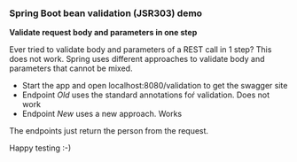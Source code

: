 ### Spring Boot bean validation (JSR303) demo ###
<b>Validate request body and parameters in one step</b>

Ever tried to validate body and parameters of a REST call in 1 step? This does not work.
Spring uses different approaches to validate body and parameters that cannot be mixed.

* Start the app and open localhost:8080/validation to get the swagger site
* Endpoint <i>Old</i> uses the standard annotations foŕ validation. Does not work
* Endpoint <i>New</i> uses a new approach. Works

The endpoints just return the person from the request.

Happy testing :-)

